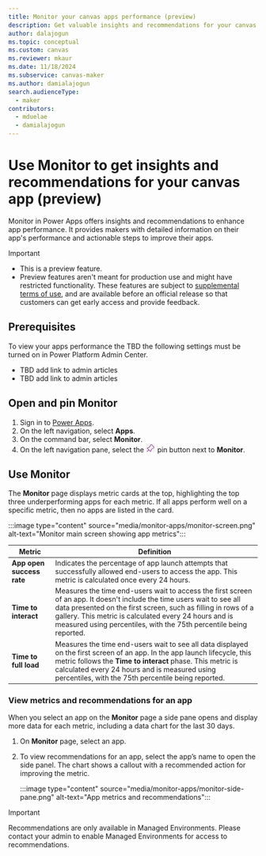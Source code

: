```yaml
---
title: Monitor your canvas apps performance (preview)
description: Get valuable insights and recommendations for your canvas app using Monitor.
author: dalajogun
ms.topic: conceptual
ms.custom: canvas
ms.reviewer: mkaur
ms.date: 11/18/2024
ms.subservice: canvas-maker
ms.author: damialajogun
search.audienceType: 
  - maker
contributors:
  - mduelae
  - damialajogun
---
```

#  Use Monitor to get insights and recommendations for your canvas app (preview)

Monitor in Power Apps offers insights and recommendations to enhance app performance. It provides makers with detailed information on their app's performance and actionable steps to improve their apps.

> [!IMPORTANT]
>
> - This is a preview feature.
> - Preview features aren't meant for production use and might have restricted functionality. These features are subject to [supplemental terms of use](https://go.microsoft.com/fwlink/?linkid=2189520), and are available before an official release so that customers can get early access and provide feedback.

## Prerequisites

To view your apps performance the TBD the following settings must be turned on in Power Platform Admin Center.

- TBD add link to admin articles
- TBD add link to admin articles

## Open and pin Monitor

1. Sign in to [Power Apps](https://make.powerapps.com).
1. On the left navigation, select **Apps**.
1. On the command bar, select **Monitor**.
1. On the left navigation pane, select the ![Pin button.](media/intro-maker-portal/pin-button.png) pin button next to **Monitor**.


## Use Monitor 

The **Monitor** page displays metric cards at the top, highlighting the top three underperforming apps for each metric. If all apps perform well on a specific metric, then no apps are listed in the card.

:::image type="content" source="media/monitor-apps/monitor-screen.png" alt-text="Monitor main screen showing app metrics":::

| Metric | Definition |
| ------------- | ------------- |
| **App open success rate**  | Indicates the percentage of app launch attempts that successfully allowed end-users to access the app. This metric is calculated once every 24 hours.|
| **Time to interact**  | Measures the time end-users wait to access the first screen of an app. It doesn't include the time users wait to see all data presented on the first screen, such as filling in rows of a gallery. This metric is calculated every 24 hours and is measured using percentiles, with the 75th percentile being reported. |
| **Time to full load**  | Measures the time end-users wait to see all data displayed on the first screen of an app. In the app launch lifecycle, this metric follows the **Time to interact** phase. This metric is calculated every 24 hours and is measured using percentiles, with the 75th percentile being reported.|


### View metrics and recommendations for an app

  When you select an app on the  **Monitor** page a side pane opens and display more data for each metric, including a data chart for the last 30 days.

1. On **Monitor** page, select an app.

1. To view recommendations for an app, select the app’s name to open the side panel. The chart shows a callout with a recommended action for improving the metric.

    :::image type="content" source="media/monitor-apps/monitor-side-pane.png" alt-text="App metrics and recommendations":::

  > [!IMPORTANT]
  > Recommendations are only available in Managed Environments. Please contact your admin to enable Managed Environments for access to recommendations.